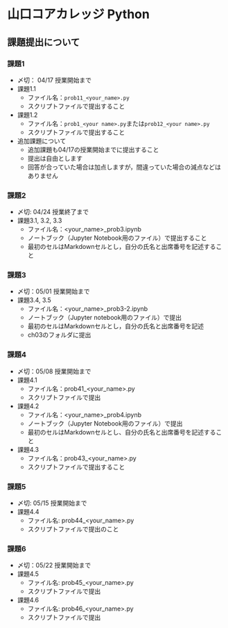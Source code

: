 # 山口コアカレッジ Python
## 課題提出について
### 課題1
- 〆切： 04/17 授業開始まで
- 課題1.1
    - ファイル名：`prob11_<your_name>.py`
    - スクリプトファイルで提出すること
- 課題1.2
    - ファイル名：`prob1_<your name>.py`または`prob12_<your name>.py`
    - スクリプトファイルで提出すること
- 追加課題について
    - 追加課題も04/17の授業開始までに提出すること
    - 提出は自由とします
    - 回答が合っていた場合は加点しますが，間違っていた場合の減点などはありません


### 課題2
- 〆切: 04/24 授業終了まで
- 課題3.1, 3.2, 3.3
    - ファイル名：<your_name>_prob3.ipynb
    - ノートブック（Jupyter Notebook用のファイル）で提出すること
    - 最初のセルはMarkdownセルとし，自分の氏名と出席番号を記述すること

### 課題3
- 〆切：05/01 授業開始まで
- 課題3.4, 3.5
    - ファイル名：<your_name>_prob3-2.ipynb
    - ノートブック（Jupyter notebook用のファイル）で提出
    - 最初のセルはMarkdownセルとし，自分の氏名と出席番号を記述
    - ch03のフォルダに提出
 
### 課題4
- 〆切：05/08 授業開始まで
- 課題4.1
    - ファイル名：prob41_<your_name>.py
    - スクリプトファイルで提出
- 課題4.2
    - ファイル名：<your_name>_prob4.ipynb
    - ノートブック（Jupyter Notebook用のファイル）で提出
    - 最初のセルはMarkdownセルとし、自分の氏名と出席番号を記述すること
- 課題4.3
    - ファイル名：prob43_<your_name>.py
    - スクリプトファイルで提出すること

### 課題5
- 〆切: 05/15 授業開始まで
- 課題4.4
    - ファイル名: prob44_<your_name>.py
    - スクリプトファイルで提出のこと

### 課題6
- 〆切：05/22 授業開始まで
- 課題4.5
    - ファイル名: prob45_<your_name>.py
    - スクリプトファイルで提出
- 課題4.6
    - ファイル名: prob46_<your_name>.py
    - スクリプトファイルで提出
